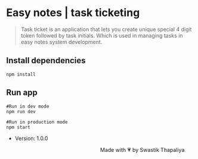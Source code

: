 # Easy notes | task ticketing

> Task ticket is an application that lets you create unique special 4 digit token followed by task initials. Which is used in managing tasks in easy notes system development.

## Install dependencies

```
npm install
```

## Run app

```
#Run in dev mode
npm run dev

#Run in production mode
npm start
```

- Version: 1.0.0

<span style="position:relative; left:50%; right: 50%;">Made with &#128151; by Swastik Thapaliya </span>

